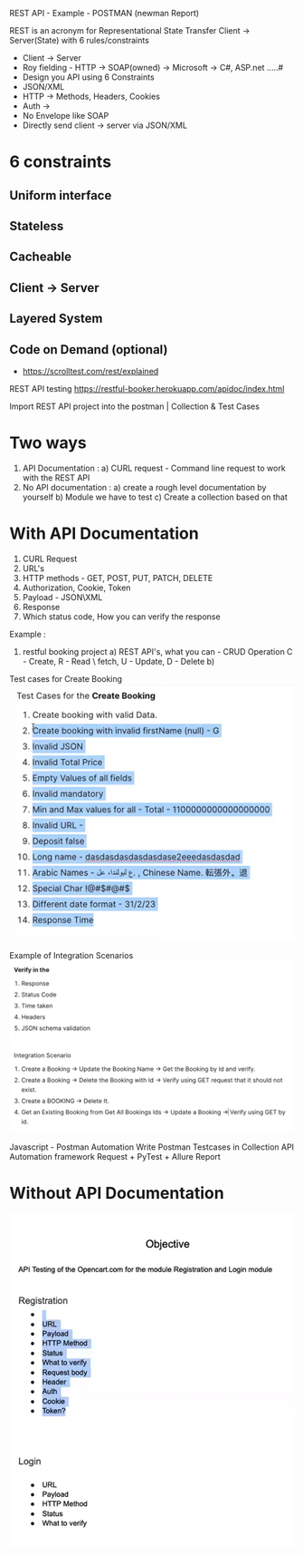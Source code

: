 REST API - Example - POSTMAN (newman Report)

REST is an acronym for Representational State Transfer
Client -> Server(State) with 6 rules/constraints

* Client -> Server
* Roy fielding - HTTP -> SOAP(owned) -> Microsoft -> C#, ASP.net .....#
* Design you API using 6 Constraints
* JSON/XML
* HTTP -> Methods, Headers, Cookies
* Auth ->
* No Envelope like SOAP
* Directly send client -> server via JSON/XML

# 6 constraints
## Uniform interface
## Stateless
## Cacheable
## Client -> Server
## Layered System
## Code on Demand (optional)

* https://scrolltest.com/rest/explained

REST API testing
https://restful-booker.herokuapp.com/apidoc/index.html


Import REST API project into the postman | Collection & Test Cases

# Two ways
1) API Documentation :
    a) CURL request - Command line request to work with the REST API
2) No API documentation :
    a) create a rough level documentation by yourself
    b) Module we have to test
    c) Create a collection based on that

# With API Documentation
1) CURL Request
2) URL's
3) HTTP methods - GET, POST, PUT, PATCH, DELETE
4) Authorization, Cookie, Token
5) Payload - JSON\XML
6) Response
7) Which status code, How you can verify the response

Example :
1. restful booking project
    a) REST API's, what you can - CRUD Operation 
        C - Create, R - Read \ fetch, U - Update, D - Delete
    b)

Test cases for Create Booking
![Test Cases for Create Booking.png](Test%20Cases%20for%20Create%20Booking.png)

Example of Integration Scenarios
![Integration Scenarios.png](Integration%20Scenarios.png)

Javascript - Postman Automation
Write Postman Testcases in Collection
API Automation framework Request + PyTest + Allure Report

# Without API Documentation
![No Documentation.png](No%20Documentation.png)